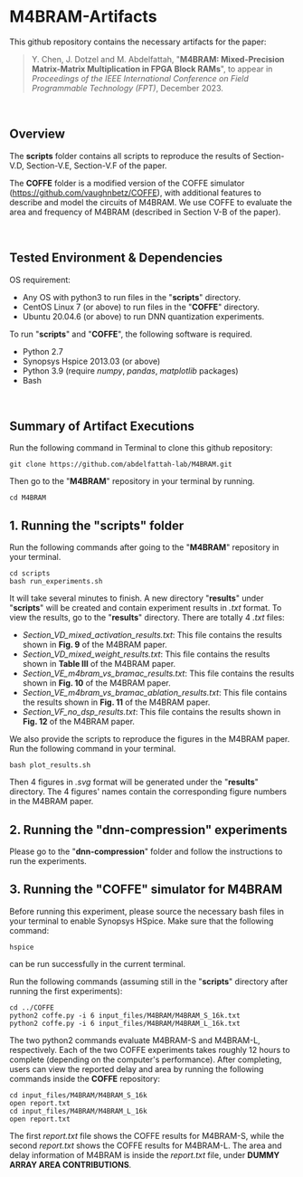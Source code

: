 # M4BRAM-Artifacts

This github repository contains the necessary artifacts for the paper: 
>Y. Chen, J. Dotzel and M. Abdelfattah,
>"**M4BRAM: Mixed-Precision Matrix-Matrix Multiplication in FPGA Block RAMs**",
>to appear in _Proceedings of the IEEE International Conference on Field Programmable Technology (FPT)_, December 2023.

&nbsp;
## Overview
The **scripts** folder contains all scripts to reproduce the results of Section-V.D, Section-V.E, Section-V.F of the paper.

The **COFFE** folder is a modified version of the COFFE simulator (https://github.com/vaughnbetz/COFFE), with additional features to describe and model the circuits of M4BRAM. We use COFFE to evaluate the area and frequency of M4BRAM (described in Section V-B of the paper). 

&nbsp;
## Tested Environment & Dependencies
OS requirement:
- Any OS with python3 to run files in the "**scripts**" directory.
- CentOS Linux 7 (or above) to run files in the "**COFFE**" directory.
- Ubuntu 20.04.6 (or above) to run DNN quantization experiments.

To run "**scripts**" and "**COFFE**", the following software is required. 
- Python 2.7
- Synopsys Hspice 2013.03 (or above)
- Python 3.9 (require _numpy_, _pandas_, _matplotlib_ packages)
- Bash

&nbsp;
## Summary of Artifact Executions
Run the following command in Terminal to clone this github repository:
 ```
 git clone https://github.com/abdelfattah-lab/M4BRAM.git
 ```
Then go to the "**M4BRAM**" repository in your terminal by running. 
 ```
 cd M4BRAM
 ```


## 1. Running the "**scripts**" folder
Run the following commands after going to the "**M4BRAM**" repository in your terminal. 
 ```
 cd scripts
 bash run_experiments.sh
 ```
It will take several minutes to finish. A new directory "**results**" under "**scripts**" will be created and contain experiment results in _.txt_ format. To view the results, go to the "**results**" directory. There are totally 4 _.txt_ files:
- _Section_VD_mixed_activation_results.txt_: This file contains the results shown in **Fig. 9** of the M4BRAM paper. 
- _Section_VD_mixed_weight_results.txt_: This file contains the results shown in **Table III** of the M4BRAM paper. 
- _Section_VE_m4bram_vs_bramac_results.txt_: This file contains the results shown in **Fig. 10** of the M4BRAM paper. 
- _Section_VE_m4bram_vs_bramac_ablation_results.txt_: This file contains the results shown in **Fig. 11** of the M4BRAM paper. 
- _Section_VF_no_dsp_results.txt_: This file contains the results shown in **Fig. 12** of the M4BRAM paper. 

We also provide the scripts to reproduce the figures in the M4BRAM paper. Run the following command in your terminal. 
 ```
 bash plot_results.sh
 ```
Then 4 figures in _.svg_ format will be generated under the "**results**" directory. The 4 figures' names contain the corresponding figure numbers in the M4BRAM paper.


## 2. Running the "**dnn-compression**" experiments
Please go to the "**dnn-compression**" folder and follow the instructions to run the experiments.


## 3. Running the "**COFFE**" simulator for M4BRAM
Before running this experiment, please source the necessary bash files in your terminal to enable Synopsys HSpice. Make sure that the following command:
 ```
hspice
```
can be run successfully in the current terminal.

Run the following commands (assuming still in the "**scripts**" directory after running the first experiments):
 ```
 cd ../COFFE
 python2 coffe.py -i 6 input_files/M4BRAM/M4BRAM_S_16k.txt
 python2 coffe.py -i 6 input_files/M4BRAM/M4BRAM_L_16k.txt
 ```
The two python2 commands evaluate M4BRAM-S and M4BRAM-L, respectively. Each of the two COFFE experiments takes roughly 12 hours to complete (depending on the computer's performance). After completing, users can view the reported delay and area by running the following commands inside the **COFFE** repository:
 ```
 cd input_files/M4BRAM/M4BRAM_S_16k
 open report.txt 
 cd input_files/M4BRAM/M4BRAM_L_16k
 open report.txt 
 ```
The first _report.txt_ file shows the COFFE results for M4BRAM-S, while the second _report.txt_ shows the COFFE results for M4BRAM-L. The area and delay information of M4BRAM is inside the _report.txt_ file, under **DUMMY ARRAY AREA CONTRIBUTIONS**. 



